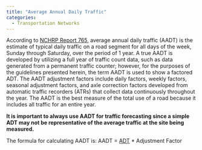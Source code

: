 ```yaml
---
title: "Average Annual Daily Traffic"
categories:
  - Transportation Networks
---
```


According to [NCHRP Report 765](NCHRP_Report_765), average annual daily traffic (AADT) is the estimate of typical daily traffic on a road segment for all days of the week, Sunday through Saturday, over the period of 1 year. A true AADT is developed by utilizing a full year of traffic count data, such as data generated from a permanent traffic counter; however, for the purposes of the guidelines presented herein, the term AADT is used to show a factored ADT. The AADT adjustment factors include daily factors, weekly factors, seasonal adjustment factors, and axle correction factors developed from automatic traffic recorders (ATRs) that collect data continuously throughout the year. The AADT is the best measure of the total use of a road because it includes all traffic for an entire year.

**It is important to always use AADT for traffic forecasting since a simple ADT may not be representative of the average traffic at the site being measured.**

The formula for calculating AADT is: AADT = [ADT](Average_Daily_Traffic) * Adjustment Factor

